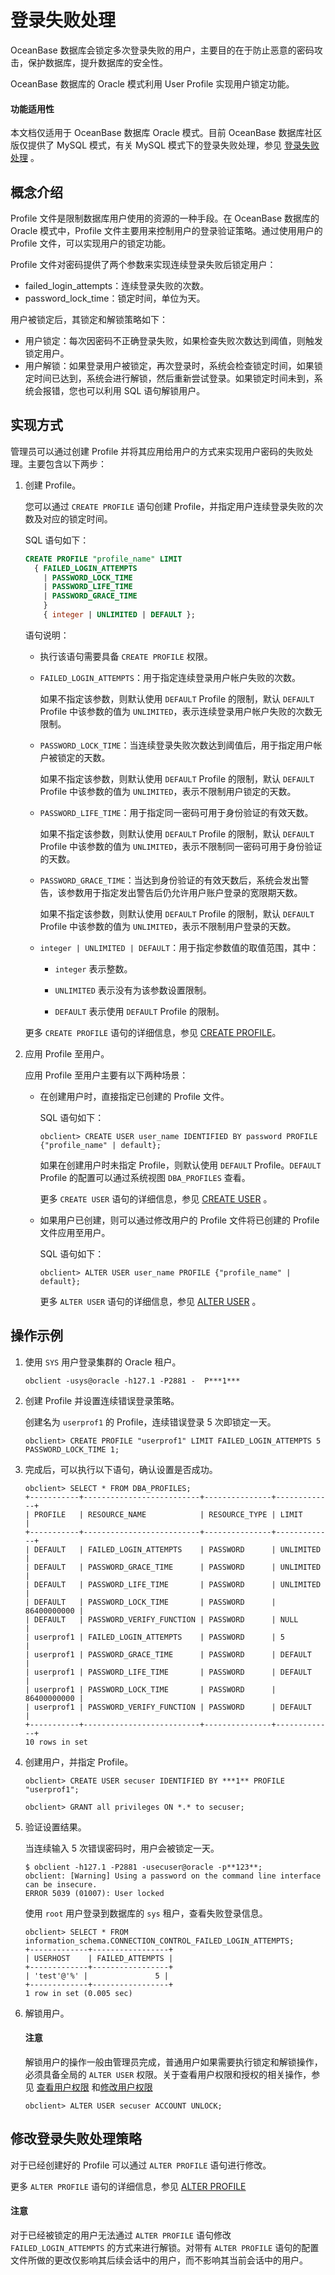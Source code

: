 # 登录失败处理

OceanBase 数据库会锁定多次登录失败的用户，主要目的在于防止恶意的密码攻击，保护数据库，提升数据库的安全性。

OceanBase 数据库的 Oracle 模式利用 User Profile 实现用户锁定功能。

<main id="notice" >
  <h4>功能适用性</h4>
  <p>本文档仅适用于 OceanBase 数据库 Oracle 模式。目前 OceanBase 数据库社区版仅提供了 MySQL 模式，有关 MySQL 模式下的登录失败处理，参见 <a href="../1.security-permissions-mysql-mode/3.Login-failure-handling-of-mysql-mode.md">登录失败处理</a> 。</p>
</main>

## 概念介绍

Profile 文件是限制数据库用户使用的资源的一种手段。在 OceanBase 数据库的 Oracle 模式中，Profile 文件主要用来控制用户的登录验证策略。通过使用用户的 Profile 文件，可以实现用户的锁定功能。

Profile 文件对密码提供了两个参数来实现连续登录失败后锁定用户：

* failed_login_attempts：连续登录失败的次数。
* password_lock_time：锁定时间，单位为天。

用户被锁定后，其锁定和解锁策略如下：

* 用户锁定：每次因密码不正确登录失败，如果检查失败次数达到阈值，则触发锁定用户。
* 用户解锁：如果登录用户被锁定，再次登录时，系统会检查锁定时间，如果锁定时间已达到，系统会进行解锁，然后重新尝试登录。如果锁定时间未到，系统会报错，您也可以利用 SQL 语句解锁用户。

## 实现方式

管理员可以通过创建 Profile 并将其应用给用户的方式来实现用户密码的失败处理。主要包含以下两步：

1. 创建 Profile。

   您可以通过 `CREATE PROFILE` 语句创建 Profile，并指定用户连续登录失败的次数及对应的锁定时间。

   SQL 语句如下：

   ```sql
   CREATE PROFILE "profile_name" LIMIT 
     { FAILED_LOGIN_ATTEMPTS
       | PASSWORD_LOCK_TIME
       | PASSWORD_LIFE_TIME
       | PASSWORD_GRACE_TIME
       }
       { integer | UNLIMITED | DEFAULT };
   ```

   语句说明：
  
   * 执行该语句需要具备 `CREATE PROFILE` 权限。

   * `FAILED_LOGIN_ATTEMPTS`：用于指定连续登录用户帐户失败的次数。

     如果不指定该参数，则默认使用 `DEFAULT` Profile 的限制，默认 `DEFAULT` Profile 中该参数的值为 `UNLIMITED`，表示连续登录用户帐户失败的次数无限制。

   * `PASSWORD_LOCK_TIME`：当连续登录失败次数达到阈值后，用于指定用户帐户被锁定的天数。

     如果不指定该参数，则默认使用 `DEFAULT` Profile 的限制，默认 `DEFAULT` Profile 中该参数的值为 `UNLIMITED`，表示不限制用户锁定的天数。

   * `PASSWORD_LIFE_TIME`：用于指定同一密码可用于身份验证的有效天数。

     如果不指定该参数，则默认使用 `DEFAULT` Profile 的限制，默认 `DEFAULT` Profile 中该参数的值为 `UNLIMITED`，表示不限制同一密码可用于身份验证的天数。

   * `PASSWORD_GRACE_TIME`：当达到身份验证的有效天数后，系统会发出警告，该参数用于指定发出警告后仍允许用户账户登录的宽限期天数。

     如果不指定该参数，则默认使用 `DEFAULT` Profile 的限制，默认 `DEFAULT` Profile 中该参数的值为 `UNLIMITED`，表示不限制用户登录的天数。

   * `integer | UNLIMITED | DEFAULT`：用于指定参数值的取值范围，其中：

     * `integer` 表示整数。

     * `UNLIMITED` 表示没有为该参数设置限制。

     * `DEFAULT` 表示使用 `DEFAULT` Profile 的限制。

   更多 `CREATE PROFILE` 语句的详细信息，参见 [CREATE PROFILE](../../../../7.reference/4.development-reference/1.sql-syntax/3.common-tenant-of-oracle-mode/9.sql-statement-of-oracle-mode/1.ddl-of-oracle-mode/19.create-profile-of-oracle-mode.md)。

2. 应用 Profile 至用户。

   应用 Profile 至用户主要有以下两种场景：

   * 在创建用户时，直接指定已创建的 Profile 文件。

     SQL 语句如下：

     ```shell
     obclient> CREATE USER user_name IDENTIFIED BY password PROFILE
     {"profile_name" | default};
     ```

     如果在创建用户时未指定 Profile，则默认使用 `DEFAULT` Profile。`DEFAULT` Profile 的配置可以通过系统视图 `DBA_PROFILES` 查看。

     更多 `CREATE USER` 语句的详细信息，参见 [CREATE USER](../../../../7.reference/4.development-reference/1.sql-syntax/3.common-tenant-of-oracle-mode/9.sql-statement-of-oracle-mode/1.ddl-of-oracle-mode/27.create-user-of-oracle-mode.md) 。

   * 如果用户已创建，则可以通过修改用户的 Profile 文件将已创建的 Profile 文件应用至用户。

     SQL 语句如下：

     ```shell
     obclient> ALTER USER user_name PROFILE {"profile_name" | default};
     ```

     更多 `ALTER USER` 语句的详细信息，参见 [ALTER USER](../../../../7.reference/4.development-reference/1.sql-syntax/3.common-tenant-of-oracle-mode/9.sql-statement-of-oracle-mode/1.ddl-of-oracle-mode/12.alter-user-of-oracle-mode.md) 。

## 操作示例

1. 使用 `SYS` 用户登录集群的 Oracle 租户。

    ```shell
    obclient -usys@oracle -h127.1 -P2881 -  P***1*** 
    ```

2. 创建 Profile 并设置连续错误登录策略。

   创建名为 `userprof1` 的 Profile，连续错误登录 5 次即锁定一天。

   ```shell
   obclient> CREATE PROFILE "userprof1" LIMIT FAILED_LOGIN_ATTEMPTS 5 
   PASSWORD_LOCK_TIME 1;
   ```

3. 完成后，可以执行以下语句，确认设置是否成功。

   ```shell
   obclient> SELECT * FROM DBA_PROFILES;
   +-----------+--------------------------+---------------+-------------+
   | PROFILE   | RESOURCE_NAME            | RESOURCE_TYPE | LIMIT       |
   +-----------+--------------------------+---------------+-------------+
   | DEFAULT   | FAILED_LOGIN_ATTEMPTS    | PASSWORD      | UNLIMITED   |
   | DEFAULT   | PASSWORD_GRACE_TIME      | PASSWORD      | UNLIMITED   |
   | DEFAULT   | PASSWORD_LIFE_TIME       | PASSWORD      | UNLIMITED   |
   | DEFAULT   | PASSWORD_LOCK_TIME       | PASSWORD      | 86400000000 |
   | DEFAULT   | PASSWORD_VERIFY_FUNCTION | PASSWORD      | NULL        |
   | userprof1 | FAILED_LOGIN_ATTEMPTS    | PASSWORD      | 5           |
   | userprof1 | PASSWORD_GRACE_TIME      | PASSWORD      | DEFAULT     |
   | userprof1 | PASSWORD_LIFE_TIME       | PASSWORD      | DEFAULT     |
   | userprof1 | PASSWORD_LOCK_TIME       | PASSWORD      | 86400000000 |
   | userprof1 | PASSWORD_VERIFY_FUNCTION | PASSWORD      | DEFAULT     |
   +-----------+--------------------------+---------------+-------------+
   10 rows in set
   ```

4. 创建用户，并指定 Profile。

   ```shell
   obclient> CREATE USER secuser IDENTIFIED BY ***1** PROFILE "userprof1";
   
   obclient> GRANT all privileges ON *.* to secuser;
   ```

5. 验证设置结果。

   当连续输入 5 次错误密码时，用户会被锁定一天。

   ```shell
   $ obclient -h127.1 -P2881 -usecuser@oracle -p**123**;
   obclient: [Warning] Using a password on the command line interface can be insecure.
   ERROR 5039 (01007): User locked
   ```

   使用 `root` 用户登录到数据库的 `sys` 租户，查看失败登录信息。

   ```shell
   obclient> SELECT * FROM information_schema.CONNECTION_CONTROL_FAILED_LOGIN_ATTEMPTS;
   +-------------+-----------------+
   | USERHOST    | FAILED_ATTEMPTS |
   +-------------+-----------------+
   | 'test'@'%' |               5 |
   +-------------+-----------------+
   1 row in set (0.005 sec)
   ```

6. 解锁用户。

   <main id="notice" type='notice'>
    <h4>注意</h4>
    <p>解锁用户的操作一般由管理员完成，普通用户如果需要执行锁定和解锁操作，必须具备全局的 <code>ALTER USER</code> 权限。关于查看用户权限和授权的相关操作，参见 <a href="../2.oracle-3/4.view-user-permissions.md">查看用户权限</a> 和<a href="../2.oracle-3/5.modify-user-permissions-1.md">修改用户权限</a>
    </main>

   ```shell
   obclient> ALTER USER secuser ACCOUNT UNLOCK;
   ```

## 修改登录失败处理策略

对于已经创建好的 Profile 可以通过 `ALTER PROFILE` 语句进行修改。

更多 `ALTER PROFILE` 语句的详细信息，参见 [ALTER PROFILE](../../../../7.reference/4.development-reference/1.sql-syntax/3.common-tenant-of-oracle-mode/9.sql-statement-of-oracle-mode/1.ddl-of-oracle-mode/4.alter-profile-of-oracle-mode.md)

<main id="notice" type='notice'>
    <h4>注意</h4>
    <p>对于已经被锁定的用户无法通过 <code>ALTER PROFILE</code> 语句修改 <code>FAILED_LOGIN_ATTEMPTS</code> 的方式来进行解锁。对带有 <code>ALTER PROFILE</code> 语句的配置文件所做的更改仅影响其后续会话中的用户，而不影响其当前会话中的用户。</p>
</main>
